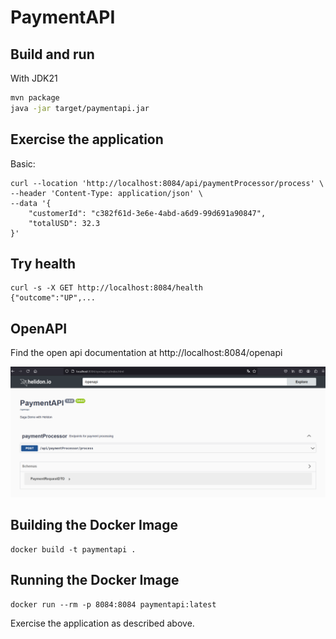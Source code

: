 # PaymentAPI



## Build and run


With JDK21
```bash
mvn package
java -jar target/paymentapi.jar
```

## Exercise the application

Basic:
```
curl --location 'http://localhost:8084/api/paymentProcessor/process' \
--header 'Content-Type: application/json' \
--data '{
    "customerId": "c382f61d-3e6e-4abd-a6d9-99d691a90847",
    "totalUSD": 32.3
}'
```

## Try health

```
curl -s -X GET http://localhost:8084/health
{"outcome":"UP",...
```

## OpenAPI

Find the open api documentation at http://localhost:8084/openapi

![img.png](images/openapi-example.png)

## Building the Docker Image

```
docker build -t paymentapi .
```

## Running the Docker Image

```
docker run --rm -p 8084:8084 paymentapi:latest
```

Exercise the application as described above.
                                
